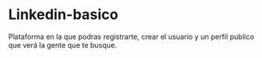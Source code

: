 # Linkedin-basico
Plataforma en la que podras registrarte, crear el usuario y un perfil publico que verá la gente que te busque.
